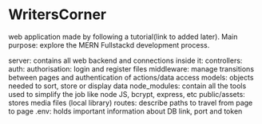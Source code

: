 # WritersCorner
web application made by following a tutorial(link to added later). Main purpose: explore the MERN Fullstackd development process. 

server: contains all web backend and connections
inside it:
controllers: auth: authorisation: login and register files
middleware: manage transitions between pages and authentication of actions/data access
models: objects needed to sort, store or display data
node_modules: contain all the tools used to simplify the job like node JS, bcrypt, express, etc
public/assets: stores media files (local library)
routes: describe paths to travel from page to page
.env: holds important information about DB link, port and token